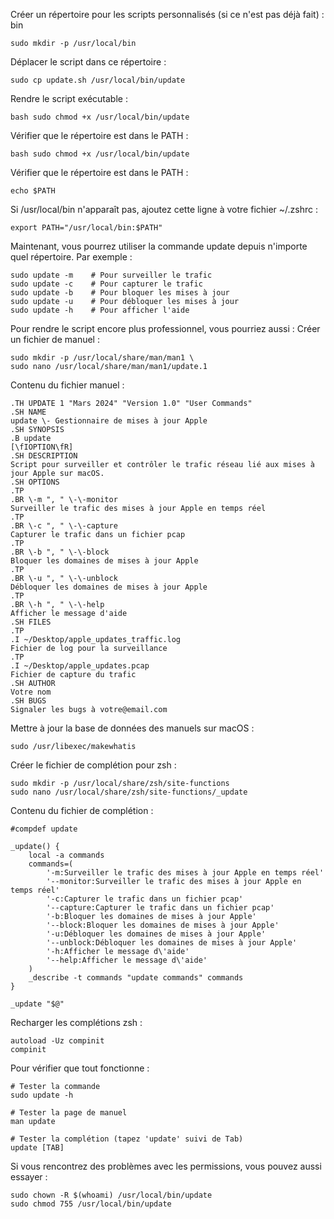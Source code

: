 Créer un répertoire pour les scripts personnalisés (si ce n'est pas déjà fait) :
bin
```
sudo mkdir -p /usr/local/bin
```

Déplacer le script dans ce répertoire :
``` 
sudo cp update.sh /usr/local/bin/update
```

Rendre le script exécutable :
```
bash sudo chmod +x /usr/local/bin/update
``` 

Vérifier que le répertoire est dans le PATH :
```
bash sudo chmod +x /usr/local/bin/update
```

Vérifier que le répertoire est dans le PATH :
```
echo $PATH
```

Si /usr/local/bin n'apparaît pas, ajoutez cette ligne à votre fichier ~/.zshrc :
```
export PATH="/usr/local/bin:$PATH"
```

Maintenant, vous pourrez utiliser la commande update depuis n'importe quel répertoire. 
Par exemple :
```
sudo update -m    # Pour surveiller le trafic
sudo update -c    # Pour capturer le trafic
sudo update -b    # Pour bloquer les mises à jour
sudo update -u    # Pour débloquer les mises à jour
sudo update -h    # Pour afficher l'aide
```

Pour rendre le script encore plus professionnel, vous pourriez aussi :
Créer un fichier de manuel :
```
sudo mkdir -p /usr/local/share/man/man1 \
sudo nano /usr/local/share/man/man1/update.1 
```
Contenu du fichier manuel :
```
.TH UPDATE 1 "Mars 2024" "Version 1.0" "User Commands"
.SH NAME
update \- Gestionnaire de mises à jour Apple
.SH SYNOPSIS
.B update
[\fIOPTION\fR]
.SH DESCRIPTION
Script pour surveiller et contrôler le trafic réseau lié aux mises à jour Apple sur macOS.
.SH OPTIONS
.TP
.BR \-m ", " \-\-monitor
Surveiller le trafic des mises à jour Apple en temps réel
.TP
.BR \-c ", " \-\-capture
Capturer le trafic dans un fichier pcap
.TP
.BR \-b ", " \-\-block
Bloquer les domaines de mises à jour Apple
.TP
.BR \-u ", " \-\-unblock
Débloquer les domaines de mises à jour Apple
.TP
.BR \-h ", " \-\-help
Afficher le message d'aide
.SH FILES
.TP
.I ~/Desktop/apple_updates_traffic.log
Fichier de log pour la surveillance
.TP
.I ~/Desktop/apple_updates.pcap
Fichier de capture du trafic
.SH AUTHOR
Votre nom
.SH BUGS
Signaler les bugs à votre@email.com
````
Mettre à jour la base de données des manuels sur macOS :
```
sudo /usr/libexec/makewhatis
```
Créer le fichier de complétion pour zsh :
```
sudo mkdir -p /usr/local/share/zsh/site-functions
sudo nano /usr/local/share/zsh/site-functions/_update
```
Contenu du fichier de complétion :
```
#compdef update

_update() {
    local -a commands
    commands=(
        '-m:Surveiller le trafic des mises à jour Apple en temps réel'
        '--monitor:Surveiller le trafic des mises à jour Apple en temps réel'
        '-c:Capturer le trafic dans un fichier pcap'
        '--capture:Capturer le trafic dans un fichier pcap'
        '-b:Bloquer les domaines de mises à jour Apple'
        '--block:Bloquer les domaines de mises à jour Apple'
        '-u:Débloquer les domaines de mises à jour Apple'
        '--unblock:Débloquer les domaines de mises à jour Apple'
        '-h:Afficher le message d\'aide'
        '--help:Afficher le message d\'aide'
    )
    _describe -t commands "update commands" commands
}

_update "$@"
```
Recharger les complétions zsh :
```
autoload -Uz compinit
compinit
```
Pour vérifier que tout fonctionne :

```
# Tester la commande
sudo update -h

# Tester la page de manuel
man update

# Tester la complétion (tapez 'update' suivi de Tab)
update [TAB]
```
Si vous rencontrez des problèmes avec les permissions, vous pouvez aussi essayer :
```
sudo chown -R $(whoami) /usr/local/bin/update
sudo chmod 755 /usr/local/bin/update
```

